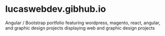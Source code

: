 # lucaswebdev.gibhub.io

Angular / Bootstrap portfolio featuring wordpress, magento, react, angular, and graphic design projects
displaying web and graphic design projects


